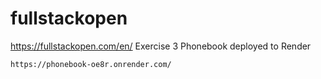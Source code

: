 # fullstackopen
https://fullstackopen.com/en/
Exercise 3 Phonebook deployed to Render
```
https://phonebook-oe8r.onrender.com/
```
